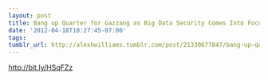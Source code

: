 ```yaml
---
layout: post
title: Bang up Quarter for Gazzang as Big Data Security Comes Into Focus
date: '2012-04-18T10:27:45-07:00'
tags: 
tumblr_url: http://alexhwilliams.tumblr.com/post/21330677847/bang-up-quarter-for-gazzang-as-big-data-security-comes
---
```

<p><a href="http://bit.ly/HSqFZz">http://bit.ly/HSqFZz</a></p>
